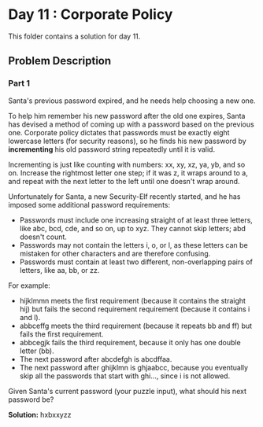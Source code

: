 # Day 11 : Corporate Policy

This folder contains a solution for day 11.

## Problem Description

### Part 1

Santa's previous password expired, and he needs help choosing a new one.

To help him remember his new password after the old one expires, Santa has devised a method of coming up with a password based on the previous one. Corporate policy dictates that passwords must be exactly eight lowercase letters (for security reasons), so he finds his new password by **incrementing** his old password string repeatedly until it is valid.

Incrementing is just like counting with numbers: xx, xy, xz, ya, yb, and so on. Increase the rightmost letter one step; if it was z, it wraps around to a, and repeat with the next letter to the left until one doesn't wrap around.

Unfortunately for Santa, a new Security-Elf recently started, and he has imposed some additional password requirements:

  * Passwords must include one increasing straight of at least three letters, like abc, bcd, cde, and so on, up to xyz. They cannot skip letters; abd doesn't count.
  * Passwords may not contain the letters i, o, or l, as these letters can be mistaken for other characters and are therefore confusing.
  * Passwords must contain at least two different, non-overlapping pairs of letters, like aa, bb, or zz.

For example:

  * hijklmmn meets the first requirement (because it contains the straight hij) but fails the second requirement requirement (because it contains i and l).
  * abbceffg meets the third requirement (because it repeats bb and ff) but fails the first requirement.
  * abbcegjk fails the third requirement, because it only has one double letter (bb).
  * The next password after abcdefgh is abcdffaa.
  * The next password after ghijklmn is ghjaabcc, because you eventually skip all the passwords that start with ghi..., since i is not allowed.

Given Santa's current password (your puzzle input), what should his next password be?

**Solution:** hxbxxyzz
